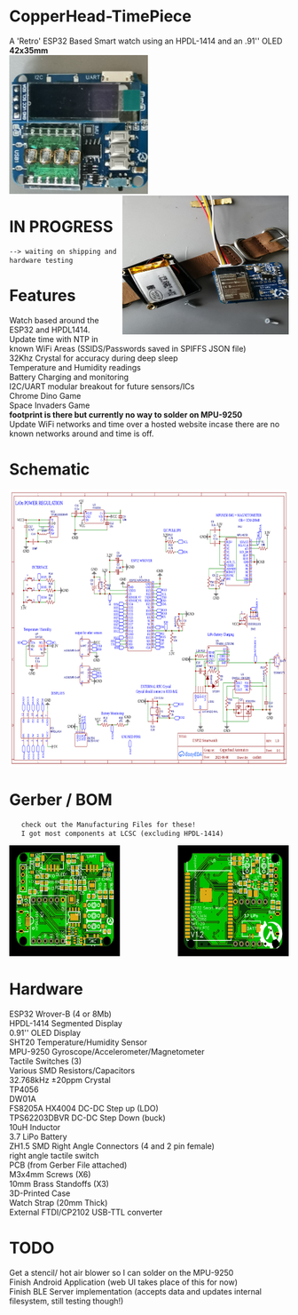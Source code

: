 # CopperHead-TimePiece
A 'Retro' ESP32 Based Smart watch using an HPDL-1414 and an .91'' OLED <br>**42x35mm**<br>
<img src="https://github.com/caleb221/CopperHead-TimePiece/blob/main/img/testPCB1.jpg"
     width ="250" height="250">
<img src="https://github.com/caleb221/CopperHead-TimePiece/blob/main/img/espTesterPCB1.jpg"
     width ="300" height="250" style="float:right">
# IN PROGRESS
    --> waiting on shipping and hardware testing

# Features
  Watch based around the ESP32 and HPDL1414. <br>
  Update time with NTP in known WiFi Areas (SSIDS/Passwords saved in SPIFFS JSON file) <br>
  32Khz Crystal for accuracy during deep sleep<br>
  Temperature and Humidity readings <br>
  Battery Charging and monitoring <br>
  I2C/UART modular breakout for future sensors/ICs <br>
  Chrome Dino Game  <br>
  Space Invaders Game <br>
   **footprint is there but currently no way to solder on MPU-9250** <br>
   Update WiFi networks and time over a hosted website incase there are no known networks around and time is off.
   
# Schematic
<img src="https://github.com/caleb221/CopperHead-TimePiece/blob/main/img/Schematic_esp32SmartWatch_2021-07-04.png" width="650" height="500">

# Gerber / BOM
       check out the Manufacturing Files for these!
       I got most components at LCSC (excluding HPDL-1414)
  <img src="https://github.com/caleb221/CopperHead-TimePiece/blob/main/img/cleanGreenFRONT.svg" width="200" height ="200">
  <img src="https://github.com/caleb221/CopperHead-TimePiece/blob/main/img/cleanGreenBACK.svg" width="200" height ="200" style="float:right">
       
# Hardware
  ESP32 Wrover-B (4 or 8Mb) <br>
  HPDL-1414 Segmented Display  <br>
  0.91'' OLED Display <br>
  SHT20 Temperature/Humidity Sensor <br>
  MPU-9250 Gyroscope/Accelerometer/Magnetometer <br>
  Tactile Switches (3) <br>
  Various SMD Resistors/Capacitors <br>
  32.768kHz ±20ppm Crystal <br>
  TP4056 <br>
  DW01A   <br>
  FS8205A
  HX4004 DC-DC Step up (LDO) <br>
  TPS62203DBVR DC-DC Step Down (buck) <br>
  10uH Inductor <br>
  3.7 LiPo Battery <br>
  ZH1.5 SMD Right Angle Connectors (4 and 2 pin female)  <br>
  right angle tactile switch <br>
  PCB (from Gerber File attached)<br>
  M3x4mm Screws (X6)<br>
  10mm Brass Standoffs (X3)<br>
  3D-Printed Case <br>
  Watch Strap (20mm Thick)<br>
  External FTDI/CP2102 USB-TTL converter<br>
# TODO
  Get a stencil/ hot air blower so I can solder on the MPU-9250 <br>
  Finish Android Application (web UI takes place of this for now) <br>
  Finish BLE Server implementation (accepts data and updates internal filesystem, still testing though!) <br>
  
